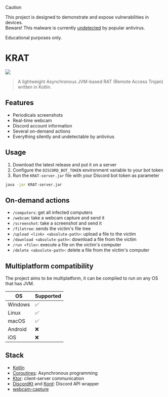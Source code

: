 > [!CAUTION]
> This project is designed to demonstrate and expose vulnerabilities in devices.<br/>
> Beware! This malware is currently [undetected](https://www.virustotal.com/gui/file/4010a8370f3473ba80ddc202cca45f5d310b344ed2e773989aff003cbea71495?nocache=1) by popular antivirus.
> 
> Educational purposes only.

[//]: # (### Current status: 🟢[Undetected]&#40;https://www.virustotal.com/gui/file/4010a8370f3473ba80ddc202cca45f5d310b344ed2e773989aff003cbea71495?nocache=1&#41;)

# KRAT
![](https://github.com/github/docs/actions/workflows/main.yml/badge.svg)

>A lightweight Asynchronous JVM-based RAT (Remote Access Trojan) written in Kotlin.

## Features
- Periodicals screenshots
- Real-time webcam
- Discord account information
- Several on-demand actions
- Everything silently and undetectable by antivirus

## Usage
1. Download the latest release and put it on a server
2. Configure the `DISCORD_BOT_TOKEN` environment variable to your bot token
3. Run the `KRAT-server.jar` file with your Discord bot token as parameter

```sh
java -jar KRAT-server.jar
```

## On-demand actions
- `/computers`: get all infected computers
- `/webcam`: take a webcam capture and send it
- `/screenshot`: take a screenshot and send it
- `/filetree`: sends the victim's file tree
- `/upload <link> <absolute-path>`: upload a file to the victim
- `/download <absolute-path>`: download a file from the victim
- `/run <file>`: execute a file on the victim's computer
- `/delete <absolute-path>`: delete a file from the victim's computer

[//]: # (3. The program will connect to your Discord bot and ask for configuration)

## Multiplatform compatibility
The project aims to be multiplatform, 
it can be compiled to run on any OS that has JVM.

| OS      | Supported |
|---------|-----------|
| Windows | ✅         |
| Linux   | ✅         |
| macOS   | ✅         |
| Android | ❌         |
| iOS     | ❌         |

## Stack
- [Kotlin](https://kotlinlang.org/)
- [Coroutines](https://github.com/Kotlin/kotlinx.coroutines): Asynchronous programming
- [Ktor](https://ktor.io/): client-server communication
- [DiscordKt](https://github.com/DiscordKt/DiscordKt) and [Kord](https://github.com/kordlib/kord): Discord API wrapper
- [webcam-capture](https://github.com/sarxos/webcam-capture)